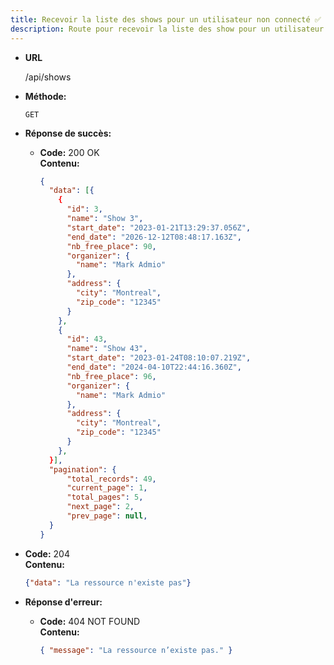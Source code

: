 ```yaml
---
title: Recevoir la liste des shows pour un utilisateur non connecté ✅
description: Route pour recevoir la liste des show pour un utilisateur non connecté
---
```


- **URL**

  /api/shows

- **Méthode:**
  
  `GET`

- **Réponse de succès:**
  
  - **Code:** 200 OK <br />
    **Contenu:** 
    ```json
    {
      "data": [{
        {
          "id": 3,
          "name": "Show 3",
          "start_date": "2023-01-21T13:29:37.056Z",
          "end_date": "2026-12-12T08:48:17.163Z",
          "nb_free_place": 90,
          "organizer": {
            "name": "Mark Admio"
          },
          "address": {
            "city": "Montreal",
            "zip_code": "12345"
          }
        },
        {
          "id": 43,
          "name": "Show 43",
          "start_date": "2023-01-24T08:10:07.219Z",
          "end_date": "2024-04-10T22:44:16.360Z",
          "nb_free_place": 96,
          "organizer": {
            "name": "Mark Admio"
          },
          "address": {
            "city": "Montreal",
            "zip_code": "12345"
          }
        },
      }],
      "pagination": {
          "total_records": 49,
          "current_page": 1,
          "total_pages": 5,
          "next_page": 2,
          "prev_page": null,
      }
    }
    ```

 * **Code:** 204 <br />
    **Contenu:** 
    ```json
    {"data": "La ressource n'existe pas"}
    ```
* **Réponse d'erreur:**

  * **Code:** 404 NOT FOUND <br />
    **Contenu:** 
    ```json
    { "message": "La ressource n’existe pas." }
    ```